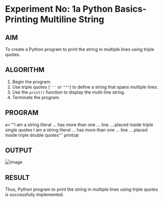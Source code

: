 # Experiment No: 1a Python Basics- Printing Multiline String

## AIM  
To create a Python program to print the string in multiple lines using triple quotes.

## ALGORITHM  
1. Begin the program.  
2. Use triple quotes (`'''` or `"""`) to define a string that spans multiple lines.  
3. Use the `print()` function to display the multi-line string.  
4. Terminate the program.

## PROGRAM
a='''I am a string literal
... has more than one
... line
....placed inside triple single quotes
I am a string literal
... has more than one
... line
....placed inside triple double quotes'''
print(a)

## OUTPUT
![image](https://github.com/user-attachments/assets/c1983e3d-6acd-4858-9b1f-0a6a0799cb4d)


## RESULT

Thus, Python program to print the string in multiple lines using triple quotes is successfully implemented.

